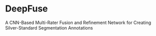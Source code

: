 # DeepFuse
A CNN-Based Multi-Rater Fusion and Refinement Network for Creating Silver-Standard Segmentation Annotations
